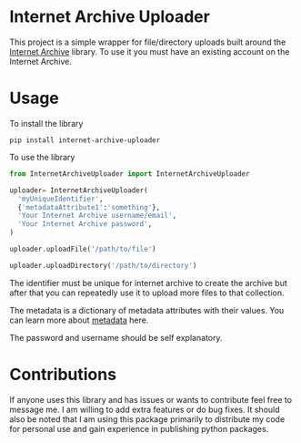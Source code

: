 # Internet Archive Uploader
 This project is a simple wrapper for file/directory uploads built around the [Internet Archive](https://archive.org/developers/internetarchive/) library. To use it you must have an existing account on the Internet Archive.

# Usage
To install the library
```
pip install internet-archive-uploader
```
To use the library

```python
from InternetArchiveUploader import InternetArchiveUploader

uploader= InternetArchiveUploader(
  'myUniqueIdentifier',
  {'metadataAttribute1':'something'},
  'Your Internet Archive username/email',
  'Your Internet Archive password',
)

uploader.uploadFile('/path/to/file')

uploader.uploadDirectory('/path/to/directory')
```

The identifier must be unique for internet archive to create the archive but after that you can repeatedly use it to upload more files to that collection.

The metadata is a dictionary of metadata attributes with their values. You can learn more about [metadata](https://archive.org/developers/metadata-schema/index.html) here.

The password and username should be self explanatory.

# Contributions
If anyone uses this library and has issues or wants to contribute feel free to message me. I am willing to add extra features or do bug fixes. It should also be noted that I am using this package primarily to distribute my code for personal use and gain experience in publishing python packages.
